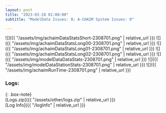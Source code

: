 ```yaml
---
layout: post
title: "2023-03-28 01:00:00"
subtitle: "ModelData Issues: 0; A-CHAIM System Issues: 0"

---
```


![]({{ "/assets/img/achaimDataStatsShort-2308701.png" | relative_url }})
![]({{ "/assets/img/achaimDataStatsLong00-2308701.png" | relative_url }})
![]({{ "/assets/img/achaimDataStatsLong01-2308701.png" | relative_url }})
![]({{ "/assets/img/achaimDataStatsLong02-2308701.png" | relative_url }})
![]({{ "/assets/img/modelDataDataStats-2308701.png" | relative_url }})
![]({{ "/assets/img/modelDataStationStats-2308701.png" | relative_url }})
![]({{ "/assets/img/achaimRunTime-2308701.png" | relative_url }})





### Logs:  
  
{: .box-note}  
[Logs.zip]({{ "/assets/other/logs.zip" | relative_url }})  
[Log Info]({{ "/logInfo" | relative_url }})  
